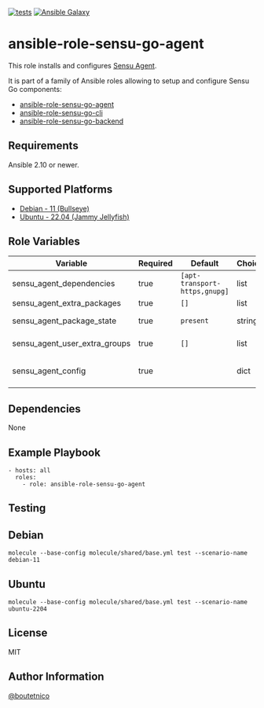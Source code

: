 [![tests](https://github.com/boutetnico/ansible-role-sensu-go-agent/workflows/Test%20ansible%20role/badge.svg)](https://github.com/boutetnico/ansible-role-sensu-go-agent/actions?query=workflow%3A%22Test+ansible+role%22)
[![Ansible Galaxy](https://img.shields.io/badge/galaxy-boutetnico.sensu_go_agent-blue.svg)](https://galaxy.ansible.com/boutetnico/sensu_go_agent)

ansible-role-sensu-go-agent
===========================

This role installs and configures [Sensu Agent](https://docs.sensu.io/sensu-go/latest/reference/agent/).

It is part of a family of Ansible roles allowing to setup and configure Sensu Go components:

- [ansible-role-sensu-go-agent](https://github.com/boutetnico/ansible-role-sensu-go-agent)
- [ansible-role-sensu-go-cli](https://github.com/boutetnico/ansible-role-sensu-go-cli)
- [ansible-role-sensu-go-backend](https://github.com/boutetnico/ansible-role-sensu-go-backend)

Requirements
------------

Ansible 2.10 or newer.

Supported Platforms
-------------------

- [Debian - 11 (Bullseye)](https://wiki.debian.org/DebianBullseye)
- [Ubuntu - 22.04 (Jammy Jellyfish)](http://releases.ubuntu.com/22.04/)

Role Variables
--------------

| Variable                      | Required | Default                       | Choices   | Comments                                       |
|-------------------------------|----------|-------------------------------|-----------|------------------------------------------------|
| sensu_agent_dependencies      | true     | `[apt-transport-https,gnupg]` | list      |                                                |
| sensu_agent_extra_packages    | true     | `[]`                          | list      |                                                |
| sensu_agent_package_state     | true     | `present`                     | string    | Use  `latest` to upgrade.                      |
| sensu_agent_user_extra_groups | true     | `[]`                          | list      | Agent's user secondary groups.                 |
| sensu_agent_config            | true     |                               | dict      | Configuration object, see `defaults/main.yml`. |

Dependencies
------------

None

Example Playbook
----------------

    - hosts: all
      roles:
        - role: ansible-role-sensu-go-agent

Testing
-------

## Debian

    molecule --base-config molecule/shared/base.yml test --scenario-name debian-11

## Ubuntu

    molecule --base-config molecule/shared/base.yml test --scenario-name ubuntu-2204

License
-------

MIT

Author Information
------------------

[@boutetnico](https://github.com/boutetnico)
